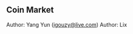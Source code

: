 Coin Market
----------------------------------------
Author: Yang Yun (igouzy@live.com)
Author: Lix

